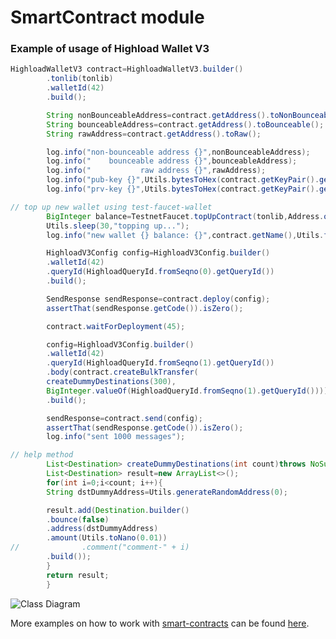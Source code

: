 # SmartContract module

### Example of usage of Highload Wallet V3

```java
HighloadWalletV3 contract=HighloadWalletV3.builder()
        .tonlib(tonlib)
        .walletId(42)
        .build();

        String nonBounceableAddress=contract.getAddress().toNonBounceable();
        String bounceableAddress=contract.getAddress().toBounceable();
        String rawAddress=contract.getAddress().toRaw();

        log.info("non-bounceable address {}",nonBounceableAddress);
        log.info("    bounceable address {}",bounceableAddress);
        log.info("           raw address {}",rawAddress);
        log.info("pub-key {}",Utils.bytesToHex(contract.getKeyPair().getPublicKey()));
        log.info("prv-key {}",Utils.bytesToHex(contract.getKeyPair().getSecretKey()));

// top up new wallet using test-faucet-wallet
        BigInteger balance=TestnetFaucet.topUpContract(tonlib,Address.of(nonBounceableAddress),Utils.toNano(12));
        Utils.sleep(30,"topping up...");
        log.info("new wallet {} balance: {}",contract.getName(),Utils.formatNanoValue(balance));

        HighloadV3Config config=HighloadV3Config.builder()
        .walletId(42)
        .queryId(HighloadQueryId.fromSeqno(0).getQueryId())
        .build();

        SendResponse sendResponse=contract.deploy(config);
        assertThat(sendResponse.getCode()).isZero();

        contract.waitForDeployment(45);

        config=HighloadV3Config.builder()
        .walletId(42)
        .queryId(HighloadQueryId.fromSeqno(1).getQueryId())
        .body(contract.createBulkTransfer(
        createDummyDestinations(300),
        BigInteger.valueOf(HighloadQueryId.fromSeqno(1).getQueryId())))
        .build();

        sendResponse=contract.send(config);
        assertThat(sendResponse.getCode()).isZero();
        log.info("sent 1000 messages");

// help method
        List<Destination> createDummyDestinations(int count)throws NoSuchAlgorithmException{
        List<Destination> result=new ArrayList<>();
        for(int i=0;i<count; i++){
        String dstDummyAddress=Utils.generateRandomAddress(0);

        result.add(Destination.builder()
        .bounce(false)
        .address(dstDummyAddress)
        .amount(Utils.toNano(0.01))
//              .comment("comment-" + i)
        .build());
        }
        return result;
        }
```

![Class Diagram](http://www.plantuml.com/plantuml/proxy?src=https://raw.githubusercontent.com/neodix42/ton4j/highload-v3-tests/smartcontract/highload-v3.puml)

More examples on how to work with [smart-contracts](../smartcontract/src/main/java/org/ton/ton4j/smartcontract) can be
found [here](../smartcontract/src/test/java/org/ton/ton4j/smartcontract).